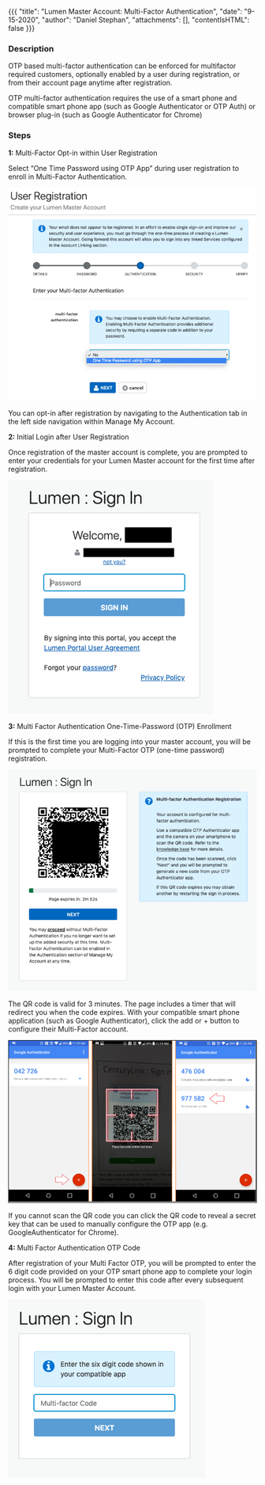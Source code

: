 {{{
  "title": "Lumen Master Account: Multi-Factor Authentication",
  "date": "9-15-2020",
  "author": "Daniel Stephan",
  "attachments": [],
  "contentIsHTML": false
}}}

### Description
OTP based multi-factor authentication can be enforced for multifactor required customers, optionally enabled by a user during registration, or from their account page anytime after registration.

OTP multi-factor authentication requires the use of a smart phone and compatible smart phone app (such as Google Authenticator or OTP Auth) or browser plug-in (such as Google Authenticator for Chrome)

### Steps

**1:** Multi-Factor Opt-in within User Registration

Select “One Time Password using OTP App” during user registration to enroll in Multi-Factor Authentication.

![lma-registration-4.PNG](../../images/lma-registration-4.png)

You can opt-in after registration by navigating to the Authentication tab in the left side navigation within Manage My Account.

**2:** Initial Login after User Registration

Once registration of the master account is complete, you are prompted to enter your credentials for your Lumen Master account for the first time after registration.  

![lma-registration-7.PNG](../../images/lma-registration-7.png)

**3:** Multi Factor Authentication One-Time-Password (OTP) Enrollment

If this is the first time you are logging into your master account, you will be prompted to complete your Multi-Factor OTP (one-time password) registration.

![lma-mfa-1.PNG](../../images/lma-mfa-1.png)

The QR code is valid for 3 minutes. The page includes a timer that will redirect you when the code expires.
With your compatible smart phone application (such as Google Authenticator), click the add or + button to configure their Multi-Factor account.

![lma-mfa-3.PNG](../../images/lma-mfa-3.png)

If you cannot scan the QR code you can click the QR code to reveal a secret key that can be used to manually configure the OTP app (e.g. GoogleAuthenticator for Chrome).

**4:** Multi Factor Authentication OTP Code

After registration of your Multi Factor OTP, you will be prompted to enter the 6 digit code provided on your OTP smart phone app to complete your login process.  You will be prompted to enter this code after every subsequent login with your Lumen Master Account.

![lma-mfa-2.PNG](../../images/lma-mfa-2.png)
